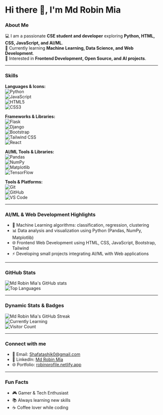 # Hi there 👋, I'm Md Robin Mia

### About Me
💻 I am a passionate **CSE student and developer** exploring **Python, HTML, CSS, JavaScript, and AI/ML**.  
🌱 Currently learning **Machine Learning, Data Science, and Web Development**.  
🎯 Interested in **Frontend Development, Open Source, and AI projects**.  

---

### Skills

**Languages & Icons:**  
![Python](https://img.shields.io/badge/Python-3776AB?style=for-the-badge&logo=python&logoColor=white)  
![JavaScript](https://img.shields.io/badge/JavaScript-F7DF1E?style=for-the-badge&logo=javascript&logoColor=black)  
![HTML5](https://img.shields.io/badge/HTML5-E34F26?style=for-the-badge&logo=html5&logoColor=white)  
![CSS3](https://img.shields.io/badge/CSS3-1572B6?style=for-the-badge&logo=css3&logoColor=white)  

**Frameworks & Libraries:**  
![Flask](https://img.shields.io/badge/Flask-000000?style=for-the-badge&logo=flask&logoColor=white)  
![Django](https://img.shields.io/badge/Django-092E20?style=for-the-badge&logo=django&logoColor=white)  
![Bootstrap](https://img.shields.io/badge/Bootstrap-563D7C?style=for-the-badge&logo=bootstrap&logoColor=white)  
![Tailwind CSS](https://img.shields.io/badge/Tailwind_CSS-06B6D4?style=for-the-badge&logo=tailwind-css&logoColor=white)  
![React](https://img.shields.io/badge/React-61DAFB?style=for-the-badge&logo=react&logoColor=black) 

**AI/ML Tools & Libraries:**  
![Pandas](https://img.shields.io/badge/Pandas-150458?style=for-the-badge&logo=pandas&logoColor=white)  
![NumPy](https://img.shields.io/badge/NumPy-013243?style=for-the-badge&logo=numpy&logoColor=white)  
![Matplotlib](https://img.shields.io/badge/Matplotlib-11557C?style=for-the-badge&logo=matplotlib&logoColor=white)  
![TensorFlow](https://img.shields.io/badge/TensorFlow-FF6F00?style=for-the-badge&logo=tensorflow&logoColor=white)  

**Tools & Platforms:**  
![Git](https://img.shields.io/badge/Git-F05032?style=for-the-badge&logo=git&logoColor=white)  
![GitHub](https://img.shields.io/badge/GitHub-181717?style=for-the-badge&logo=github&logoColor=white)  
![VS Code](https://img.shields.io/badge/VS_Code-0078D7?style=for-the-badge&logo=visual-studio-code&logoColor=white) 

---

### AI/ML & Web Development Highlights
- 🤖 Machine Learning algorithms: classification, regression, clustering  
- 📊 Data analysis and visualization using Python (Pandas, NumPy, Matplotlib)  
- 🌐 Frontend Web Development using HTML, CSS, JavaScript, Bootstrap, Tailwind  
- ⚡ Developing small projects integrating AI/ML with Web applications  

---

### GitHub Stats
![Md Robin Mia's GitHub stats](https://github-readme-stats.vercel.app/api?username=shafatashik0-afk&show_icons=true&theme=radical&count_private=true&hide=contribs,prs)  
![Top Languages](https://github-readme-stats.vercel.app/api/top-langs/?username=shafatashik0-afk&layout=compact&theme=radical)  

---

### Dynamic Stats & Badges
![Md Robin Mia's GitHub Streak](https://github-readme-streak-stats.herokuapp.com/?user=shafatashik0-afk&theme=radical)  
![Currently Learning](https://img.shields.io/badge/Currently%20Learning-Python%20%7C%20AI%2FML-blue)  
![Visitor Count](https://profile-counter.glitch.me/shafatashik0-afk/count.svg)

---

### Connect with me
- 📧 Email: [Shafatashik0@gmail.com](mailto:Shafatashik0@gmail.com)  
- 🔗 LinkedIn: [Md Robin Mia](https://www.linkedin.com/in/md-robin-mia-562a32181)  
- 🌐 Portfolio: [robinprofile.netlify.app](https://robinprofile.netlify.app/)  

---

### Fun Facts
- 🎮 Gamer & Tech Enthusiast  
- 📚 Always learning new skills  
- ☕ Coffee lover while coding
